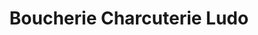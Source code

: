 ---
title: "Boucherie Charcuterie Ludo"
url: /marigny-le-chatel/boucherie-charcuterie-ludo/
shop: Metzgerei
---